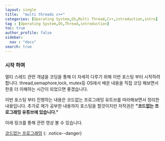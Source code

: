 ```yaml
---
layout: single
title:  "multi threads c++"
categories: [Operating System,OS,Multi Thread,C++,introduction,intro]
tag : [Operating System,OS,Thread,introduction]
toc: true
author_profile: false
sidebar:
  nav : "docs"
search: true
---
```


### 시작 하며 

멀티 스레드 관련 개념을 코딩을 통해 더 자세히 다루기 위해 이번 포스팅 부터 시작하려 합니다. 
thread,semaphore,lock, mutex등 OS에서 배운 내용을 직접 코딩 해보면서 한층 더 이해하는 시간이 되었으면 좋겠습니다. 

이번 포스팅 부터 진행하는 내용은 코드없는 프로그래밍 유트브를 따라해보면서 정리한 내용입니다. 추가로 제가 공부한 내용까지 포스팅을 할것이지만 저작권은 **"코드없는 프로그래밍 유튜브에 있습니다."**

아래 링크를 통해 관련 영상 볼 수 있습니다. 

[코드없는 프로그래밍](https://www.youtube.com/channel/UCHcG02L6TSS-StkSbqVy6Fg)
{: .notice--danger}

